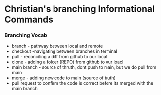# Christian's branching Informational Commands

### Branching Vocab
- branch - pathway between local and remote
- checkout -navigating between branches in terminal
- pull - reconciling a diff from github to our local
- clone - adding a folder (REPO) from github to our loacl
- main branch - source of thruth, dont push to main, but we do pull from main
- merge - adding new code to main (source of truth)
- pull request to confirm the code is correct before its merged with the main branch
